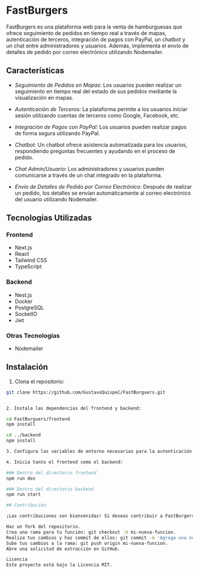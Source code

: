 # FastBurgers

FastBurgers es una plataforma web para la venta de hamburguesas que ofrece seguimiento de pedidos en tiempo real a través de mapas, autenticación de terceros, integración de pagos con PayPal, un chatbot y un chat entre administradores y usuarios. Además, implementa el envío de detalles de pedido por correo electrónico utilizando Nodemailer.

## Características

- *Seguimiento de Pedidos en Mapas:* Los usuarios pueden realizar un seguimiento en tiempo real del estado de sus pedidos mediante la visualización en mapas.

- *Autenticación de Terceros:* La plataforma permite a los usuarios iniciar sesión utilizando cuentas de terceros como Google, Facebook, etc.

- *Integración de Pagos con PayPal:* Los usuarios pueden realizar pagos de forma segura utilizando PayPal.

- *Chatbot:* Un chatbot ofrece asistencia automatizada para los usuarios, respondiendo preguntas frecuentes y ayudando en el proceso de pedido.

- *Chat Admin/Usuario:* Los administradores y usuarios pueden comunicarse a través de un chat integrado en la plataforma.

- *Envío de Detalles de Pedido por Correo Electrónico:* Después de realizar un pedido, los detalles se envían automáticamente al correo electrónico del usuario utilizando Nodemailer.

## Tecnologías Utilizadas

### Frontend
- Next.js
- React
- Tailwind CSS
- TypeScript

### Backend
- Nest.js
- Docker
- PostgreSQL
- SocketIO
- Jwt

### Otras Tecnologías
- Nodemailer

## Instalación

1. Clona el repositorio:

```bash
git clone https://github.com/GustavoQuispeC/FastBurguers.git


2. Instala las dependencias del frontend y backend:

cd FastBurguers/frontend
npm install

cd ../backend
npm install

3. Configura las variables de entorno necesarias para la autenticación de terceros, integración de pagos y envío de correos electrónicos.

4. Inicia tanto el frontend como el backend:

### Dentro del directorio frontend
npm run dev

### Dentro del directorio backend
npm run start

## Contribución

¡Las contribuciones son bienvenidas! Si deseas contribuir a FastBurgers, sigue estos pasos:

Haz un fork del repositorio.
Crea una rama para tu función: git checkout -b mi-nueva-funcion.
Realiza tus cambios y haz commit de ellos: git commit -m 'Agrega una nueva función'.
Sube tus cambios a la rama: git push origin mi-nueva-funcion.
Abre una solicitud de extracción en GitHub.

Licencia
Este proyecto está bajo la Licencia MIT.
